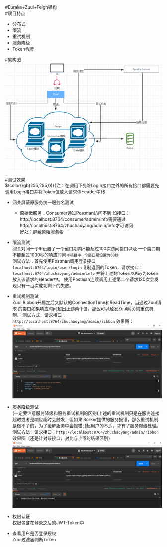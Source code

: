 #Eurake+Zuul+Feign架构  
#项目特点  
- 分布式
- 限流
- 重试机制
- 服务降级
- Token令牌

#架构图  
![avatar](/images/picture.jpg)

#测试效果  
$\color{rgb(255,255,0)}{注：在调用下列除Login接口之外的所有接口都需要先调用Login接口并将Token值放入请求体Header中}$
- 网关屏蔽原服务统一服务名测试  
    - 原始微服务：Consumer通过Postman访问不到
    如接口：http://localhost:8764/consumer/admin/info需要通过
    http://localhost:8764/zhuchaoyang/admin/info才可访问  
    好处：屏蔽原始服务名
    
- 限流测试  
    网关对同一个IP设置了一个窗口期内不能超过100次访问接口以及
    一个窗口期不能超过1000秒的响应时间```本项目中一个窗口期设置为60秒```  
    测试方法：首先使用Postman调用登录接口```localhost:8764/login/user/login```
    复制返回的Token，请求接口：```localhost:8764/zhuchaoyang/admin/info```
    并将上述的Token以Key为token放入该请求的Header中。
    使用Postman连续调用上述第二个请求120次会发现只有一百次成功剩下的失败。
    
- 重试机制测试  
    Zuul Ribbon开启之后又默认的ConnectionTime和ReadTime，当通过Zuul请求
    的接口如果响应时间超出上述两个值，那么可以触发Zuul网关的重试机制。
    测试方式，请求接口：```http://localhost:8764/zhuchaoyang/admin/ribbon```
    效果图：  
    ![avatar](/images/重试机制.jpg)
- 服务降级测试  
    (一定要注意服务降级和服务重试机制的区别)上述的重试机制只是在服务连接超时或者是响应超时会触发，但如果
    Borker提供的服务报错，那么重试机制是做不了的，为了缓解服务中会报错引起用户的不适，才有了服务降级处理。
    测试方法，请求接口：```http://localhost:8764/zhuchaoyang/admin/ribbon```  
    效果图（还是针对该接口，对比与上图的结果区别）  
    ![avatar](/images/服务降级.jpg)
- 权限认证  
    权限包含在登录之后的JWT-Token中  
- 查看用户是否登录授权  
    Zuul过滤器判断Token  

